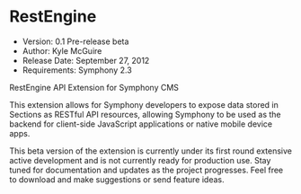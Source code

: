RestEngine
==========

- Version: 0.1 Pre-release beta
- Author: Kyle McGuire
- Release Date: September 27, 2012
- Requirements: Symphony 2.3

RestEngine API Extension for Symphony CMS

This extension allows for Symphony developers to expose data stored in Sections as RESTful API resources, allowing Symphony to be used as the backend for client-side JavaScript applications or native mobile device apps.

This beta version of the extension is currently under its first round extensive active development and is not currently ready for production use. Stay tuned for documentation and updates as the project progresses. Feel free to download and make suggestions or send feature ideas.
